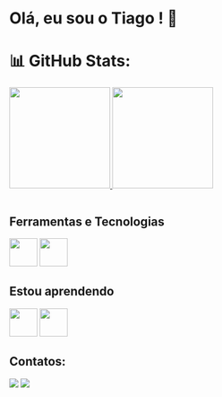 # Olá, eu sou o Tiago !  👋
<h1 class="heading-element" dir="auto">📊 GitHub Stats:</h1>
<div>
<a href="https://github.com/TiagoLeopoldo">
<img  loading="lazy" height="180em" src="https://github-readme-stats.vercel.app/api?username=TiagoLeopoldo&show_icons=true&theme=dracula&include_all_commits=true&count_private=true"/>
<img  loading="lazy" height="180em" src="https://github-readme-stats.vercel.app/api/top-langs/?username=TiagoLeopoldo&layout=compact&langs_count=7&theme=dracula"/>

<p dir="auto">
          <a target="_blank" rel="noopener noreferrer nofollow" href="https://camo.githubusercontent.com/858f8ba200620c72d428a941d3739b46858d20de627d3e0da00d0b660bf397fc/68747470733a2f2f6769746875622d726561646d652d73746174732e76657263656c2e6170702f6170693f757365726e616d653d6d696368656c65616d62726f73696f267468656d653d737769667426686964655f626f726465723d66616c736526696e636c7564655f616c6c5f636f6d6d6974733d7472756526636f756e745f707269766174653d74727565">
<img src="https://camo.githubusercontent.com/858f8ba200620c72d428a941d3739b46858d20de627d3e0da00d0b660bf397fc/68747470733a2f2f6769746875622d726561646d652d73746174732e76657263656c2e6170702f6170693f757365726e616d653d6d696368656c65616d62726f73696f267468656d653d737769667426686964655f626f726465723d66616c736526696e636c7564655f616c6c5f636f6d6d6974733d7472756526636f756e745f707269766174653d74727565" alt="" data-canonical-src="https://github-readme-stats.vercel.app/api?username=TiagoLeopoldo&amp;theme=swift&amp;hide_border=false&amp;include_all_commits=true&amp;count_private=true" style="max-width: 100%;"></a><br>
<a target="_blank" rel="noopener noreferrer nofollow" href="https://camo.githubusercontent.com/e6a0e410d34e2b4c3def5b8cc2c20b79973b9b83a55f161ad9af4f81413ccb60/68747470733a2f2f6769746875622d726561646d652d73747265616b2d73746174732e6865726f6b756170702e636f6d2f3f757365723d6d696368656c65616d62726f73696f267468656d653d737769667426686964655f626f726465723d66616c7365"><img src="https://camo.githubusercontent.com/e6a0e410d34e2b4c3def5b8cc2c20b79973b9b83a55f161ad9af4f81413ccb60/68747470733a2f2f6769746875622d726561646d652d73747265616b2d73746174732e6865726f6b756170702e636f6d2f3f757365723d6d696368656c65616d62726f73696f267468656d653d737769667426686964655f626f726465723d66616c7365" alt="" data-canonical-src="https://github-readme-streak-stats.herokuapp.com/?user=TiagoLeopoldo&amp;theme=swift&amp;hide_border=false" style="max-width: 100%;"></a><br>
<a target="_blank" rel="noopener noreferrer nofollow" href="https://camo.githubusercontent.com/1b6e814d3b4c8faa3ce7c1e4f3c1a974ac716332c6b57f8f7a41d8aeb0d96949/68747470733a2f2f6769746875622d726561646d652d73746174732e76657263656c2e6170702f6170692f746f702d6c616e67732f3f757365726e616d653d6d696368656c65616d62726f73696f267468656d653d737769667426686964655f626f726465723d66616c736526696e636c7564655f616c6c5f636f6d6d6974733d7472756526636f756e745f707269766174653d74727565266c61796f75743d636f6d70616374"><img src="https://camo.githubusercontent.com/1b6e814d3b4c8faa3ce7c1e4f3c1a974ac716332c6b57f8f7a41d8aeb0d96949/68747470733a2f2f6769746875622d726561646d652d73746174732e76657263656c2e6170702f6170692f746f702d6c616e67732f3f757365726e616d653d6d696368656c65616d62726f73696f267468656d653d737769667426686964655f626f726465723d66616c736526696e636c7564655f616c6c5f636f6d6d6974733d7472756526636f756e745f707269766174653d74727565266c61796f75743d636f6d70616374" alt="" data-canonical-src="https://github-readme-stats.vercel.app/api/top-langs/?username=TiagoLeopoldo&amp;theme=swift&amp;hide_border=false&amp;include_all_commits=true&amp;count_private=true&amp;layout=compact" style="max-width: 100%;"></a></p>        
</div>

## Ferramentas e Tecnologias

<img loading="lazy" src="https://cdn.jsdelivr.net/gh/devicons/devicon/icons/git/git-original.svg" width="50" height="50"/> <img src="https://cdn.jsdelivr.net/gh/devicons/devicon@latest/icons/html5/html5-original-wordmark.svg" width="50" height="50"/>

## Estou aprendendo

<img src="https://cdn.jsdelivr.net/gh/devicons/devicon@latest/icons/css3/css3-original-wordmark.svg" width="50" height="50"/> <img src="https://cdn.jsdelivr.net/gh/devicons/devicon@latest/icons/javascript/javascript-original.svg" width="50" height="50"/>
          

## Contatos:
<div>
<a href = "mailto:tnleopoldo.dev@gmail.com"><img loading="lazy" src="https://img.shields.io/badge/Gmail-D14836?style=for-the-badge&logo=gmail&logoColor=white" target="_blank"></a>
<a href="https://www.linkedin.com/in/tiagoleopoldo" target="_blank"><img loading="lazy" src="https://img.shields.io/badge/-LinkedIn-%230077B5?style=for-the-badge&logo=linkedin&logoColor=white" target="_blank"></a>   
</div>
